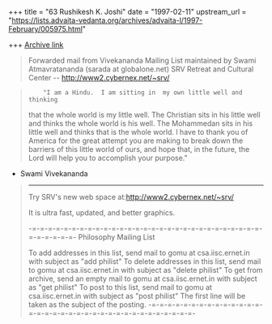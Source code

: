+++
title = "63 Rushikesh K. Joshi"
date = "1997-02-11"
upstream_url = "https://lists.advaita-vedanta.org/archives/advaita-l/1997-February/005975.html"

+++
[Archive link](https://lists.advaita-vedanta.org/archives/advaita-l/1997-February/005975.html)

> Forwarded mail from Vivekananda Mailing List maintained by
>      Swami Atmavratananda (sarada at globalone.net)
>  SRV Retreat and Cultural Center -- http://www2.cybernex.net/~srv/
>



>         "I am a Hindu.  I am sitting in  my own little well and thinking
> that the whole world is my little well.  The Christian sits in his
> little well and thinks the whole world is his well.  The Mohammedan
> sits in his little well and thinks that is the whole world. l have
> to thank you of America for the great attempt you are making to
> break down the barriers of this little world of ours, and hope
> that, in the future, the Lord will help you to accomplish your
> purpose."

- Swami Vivekananda


> -------------------------------------------------------------
>
> Try SRV's new web space at:http://www2.cybernex.net/~srv/
>
> It is ultra fast, updated, and better graphics.
>
>
> -=-=-=-=-=-=-=-=-=-=-=-=-=-=-=-=-=-=-=-=-=-=-=-=-=-=-=-=-=-=-=-=-=-=-=-
>                   Philosophy Mailing List
>
> To add addresses in this list, send mail to gomu at csa.iisc.ernet.in
>     with subject as "add philist"
> To delete addresses in this list, send mail to gomu at csa.iisc.ernet.in
>     with subject as "delete philist"
> To get from archive, send an empty mail to gomu at csa.iisc.ernet.in
>     with subject as "get philist"
> To post to this list, send mail to gomu at csa.iisc.ernet.in
>     with subject as "post philist"
>     The first line will be taken as the subject of the posting.
> -=-=-=-=-=-=-=-=-=-=-=-=-=-=-=-=-=-=-=-=-=-=-=-=-=-=-=-=-=-=-=-=-=-=-=-
>


